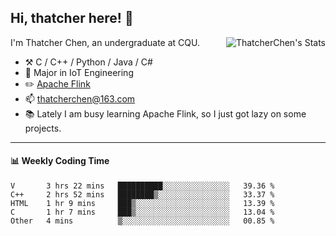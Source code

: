 ## Hi, thatcher here! :wave:

<img align="right" src="https://github-readme-stats.vercel.app/api?username=thatcherchen&title_color=333&text_color=777" alt="ThatcherChen's Stats" >

I'm Thatcher Chen, an undergraduate at CQU.

- :hammer_and_pick:  C / C++ / Python / Java / C# 
- :seedling:  Major in IoT Engineering
- :pencil2: [Apache Flink](https://github.com/apache/flink)
- :mailbox: thatcherchen@163.com
- :books: Lately I am busy learning Apache Flink, so I just got lazy on some projects.

---

#### :bar_chart: Weekly Coding Time

<!--START_SECTION:waka-->

```text
V       3 hrs 22 mins   ██████████░░░░░░░░░░░░░░░   39.36 %
C++     2 hrs 52 mins   ████████▒░░░░░░░░░░░░░░░░   33.37 %
HTML    1 hr 9 mins     ███▒░░░░░░░░░░░░░░░░░░░░░   13.39 %
C       1 hr 7 mins     ███▒░░░░░░░░░░░░░░░░░░░░░   13.04 %
Other   4 mins          ▒░░░░░░░░░░░░░░░░░░░░░░░░   00.85 %
```

<!--END_SECTION:waka-->
